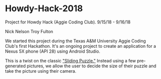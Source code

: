 # Howdy-Hack-2018
Project for Howdy Hack (Aggie Coding Club). 9/15/18 - 9/16/18

Nick Nelson
Troy Fulton

We started this project during the Texas A&M University Aggie Coding Club's first Hackathon. It's an ongoing project to
create an application for a Nexus 5X phone (API 28) using Android Studio.

This is a twist on the classic ["Sliding Puzzle."](https://en.wikipedia.org/wiki/Sliding_puzzle) Instead using a few 
pre-generated pictures, we allow the user to decide the size of their puzzle and take the picture using their camera.
